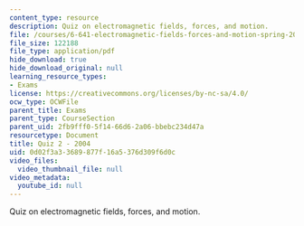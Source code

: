 ```yaml
---
content_type: resource
description: Quiz on electromagnetic fields, forces, and motion.
file: /courses/6-641-electromagnetic-fields-forces-and-motion-spring-2005/0d02f3a33689877f16a5376d309f6d0c_quiz2_so4.pdf
file_size: 122188
file_type: application/pdf
hide_download: true
hide_download_original: null
learning_resource_types:
- Exams
license: https://creativecommons.org/licenses/by-nc-sa/4.0/
ocw_type: OCWFile
parent_title: Exams
parent_type: CourseSection
parent_uid: 2fb9fff0-5f14-66d6-2a06-bbebc234d47a
resourcetype: Document
title: Quiz 2 - 2004
uid: 0d02f3a3-3689-877f-16a5-376d309f6d0c
video_files:
  video_thumbnail_file: null
video_metadata:
  youtube_id: null
---
```

Quiz on electromagnetic fields, forces, and motion.